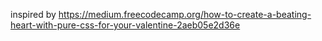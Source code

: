inspired by https://medium.freecodecamp.org/how-to-create-a-beating-heart-with-pure-css-for-your-valentine-2aeb05e2d36e

